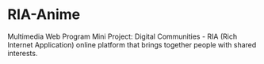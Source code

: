 # RIA-Anime
Multimedia Web Program Mini Project: Digital Communities - RIA (Rich Internet Application) online platform that brings together people with shared interests. 
